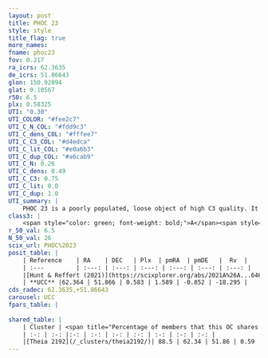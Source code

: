 ```yaml
---
layout: post
title: PHOC 23
style: style
title_flag: true
more_names: 
fname: phoc23
fov: 0.217
ra_icrs: 62.3635
de_icrs: 51.86643
glon: 150.92894
glat: 0.10567
r50: 6.5
plx: 0.58325
UTI: "0.30"
UTI_COLOR: "#fee2c7"
UTI_C_N_COL: "#fdd9c3"
UTI_C_dens_COL: "#fffee7"
UTI_C_C3_COL: "#d4edca"
UTI_C_lit_COL: "#e0a6b3"
UTI_C_dup_COL: "#a6cab9"
UTI_C_N: 0.26
UTI_C_dens: 0.49
UTI_C_C3: 0.75
UTI_C_lit: 0.0
UTI_C_dup: 1.0
UTI_summary: |
    PHOC 23 is a poorly populated, loose object of high C3 quality. It is rarely studied in the literature. This object shares a large percentage of members with a later reported entry.
class3: |
    <span style="color: green; font-weight: bold;">A</span><span style="color: #FFC300; font-weight: bold;">B</span>
r_50_val: 6.5
N_50_val: 26
scix_url: PHOC%2023
posit_table: |
    | Reference    | RA    | DEC   | Plx  | pmRA  | pmDE   |  Rv  |
    | :---         | :---: | :---: | :---: | :---: | :---: | :---: |
    |[Hunt & Reffert (2021)](https://scixplorer.org/abs/2021A%26A...646A.104H) | 62.375 | 51.849 | 0.558 | 1.555 | -0.815 | -- |
    | **UCC** |62.364 | 51.866 | 0.583 | 1.589 | -0.852 | -18.295 | 
cds_radec: 62.3635,+51.86643
carousel: UCC
fpars_table: |
    
shared_table: |
    | Cluster | <span title="Percentage of members that this OC shares with the ones listed">%</span>   | RA   | DEC   | Plx   | pmRA  | pmDE  | Rv | UTI |
    | :-: | :-: |:-: | :-: | :-: | :-: | :-: | :-: | :-: |
    |[Theia 2192](/_clusters/theia2192/)| 88.5 | 62.34 | 51.86 | 0.59 | 1.59 | -0.87 | -18.3 |0.04 |
---
```

